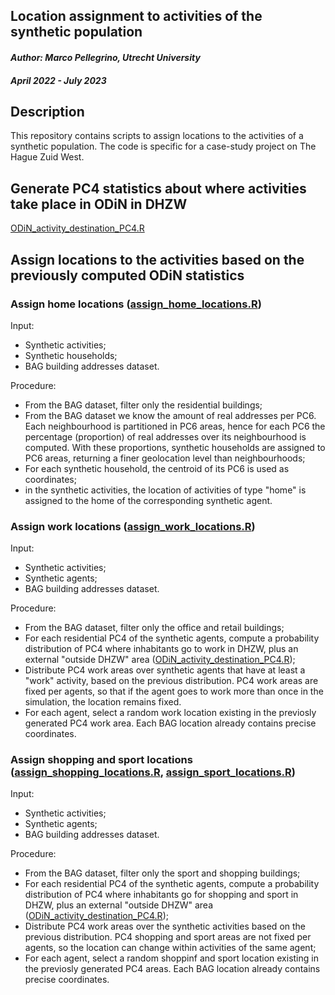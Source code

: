 
## Location assignment to activities of the synthetic population

#### _Author: Marco Pellegrino, Utrecht University_

#### _April 2022 - July 2023_

## Description

This repository contains scripts to assign locations to the activities of a synthetic population. The code is specific for a case-study project on The Hague Zuid West.

## **Generate PC4 statistics about where activities take place in ODiN in DHZW**
[ODiN_activity_destination_PC4.R](https://github.com/mr-marco/DHZW_assign_locations/blob/main/ODiN_activity_destination_PC4.R)

## **Assign locations to the activities based on the previously computed ODiN statistics**
	
### Assign home locations ([assign_home_locations.R](https://github.com/mr-marco/DHZW_assign_locations/blob/main/assign_home_locations.R))
Input:
 - Synthetic activities;
 - Synthetic households;
 - BAG building addresses dataset.

Procedure:

 - From the BAG dataset, filter only the residential buildings;
 - From the BAG dataset we know the amount of real addresses per PC6. Each neighbourhood is partitioned in PC6 areas, hence for each PC6 the percentage (proportion) of real addresses over its neighbourhood is computed. With these proportions, synthetic households are assigned to PC6 areas, returning a finer geolocation level than neighbourhoods;
 - For each synthetic household, the centroid of its PC6 is used as coordinates;
 - in the synthetic activities, the location of activities of type "home" is assigned to the home of the corresponding synthetic agent.

### Assign work locations ([assign_work_locations.R](https://github.com/mr-marco/DHZW_assign_locations/blob/main/assign_work_locations.R "assign_work_locations.R"))
Input:
 - Synthetic activities;
 - Synthetic agents;
 - BAG building addresses dataset.

Procedure:

 - From the BAG dataset, filter only the office and retail buildings;
 - For each residential PC4 of the synthetic agents, compute a probability distribution of PC4 where inhabitants go to work in DHZW, plus an external "outside DHZW" area ([ODiN_activity_destination_PC4.R](https://github.com/mr-marco/DHZW_assign_locations/blob/main/ODiN_activity_destination_PC4.R));
 - Distribute PC4 work areas over synthetic agents that have at least a "work" activity, based on the previous distribution. PC4 work areas are fixed per agents, so that if the agent goes to work more than once in the simulation, the location remains fixed.
 - For each agent, select a random work location existing in the previosly generated PC4 work area. Each BAG location already contains precise coordinates.
 
 ### Assign shopping and sport locations ([assign_shopping_locations.R](https://github.com/mr-marco/DHZW_assign_locations/blob/main/assign_shopping_locations.R "assign_shopping_locations.R"), [assign_sport_locations.R](https://github.com/mr-marco/DHZW_assign_locations/blob/main/assign_sport_locations.R "assign_sport_locations.R"))
 Input:
 - Synthetic activities;
 - Synthetic agents;
 - BAG building addresses dataset.

Procedure:

 - From the BAG dataset, filter only the sport and shopping buildings;
 - For each residential PC4 of the synthetic agents, compute a probability distribution of PC4 where inhabitants go for shopping and sport in DHZW, plus an external "outside DHZW" area ([ODiN_activity_destination_PC4.R](https://github.com/mr-marco/DHZW_assign_locations/blob/main/ODiN_activity_destination_PC4.R));
 - Distribute PC4 work areas over the synthetic activities based on the previous distribution. PC4 shopping and sport areas are not fixed per agents, so the location can change within activities of the same agent;
 - For each agent, select a random shoppinf and sport location existing in the previosly generated PC4 areas. Each BAG location already contains precise coordinates.